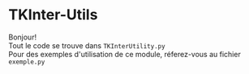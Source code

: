 # TKInter-Utils

Bonjour! <br>
Tout le code se trouve dans `TKInterUtility.py` <br>
Pour des exemples d'utilisation de ce module, réferez-vous au fichier `exemple.py`
